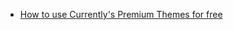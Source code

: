 - [How to use Currently's Premium Themes for free](#how-to-use-currentlys-premium-themes-for-free.md)
